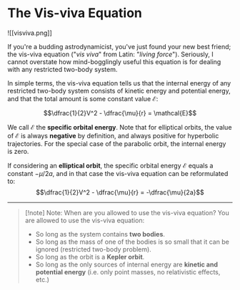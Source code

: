 # The Vis-viva Equation
![[visviva.png]]

If you're a budding astrodynamicist, you've just found your new best friend; the vis-viva equation ("_vis viva_" from Latin: "_living force_"). Seriously, I cannot overstate how mind-bogglingly useful this equation is for dealing with any restricted two-body system.

In simple terms, the vis-viva equation tells us that the internal energy of any restricted two-body system consists of kinetic energy and potential energy, and that the total amount is some constant value $\mathcal{E}$:

$$\dfrac{1}{2}V^2 - \dfrac{\mu}{r} = \mathcal{E}$$

We call $\mathcal{E}$ the **specific orbital energy**. Note that for elliptical orbits, the value of $\mathcal{E}$ is always **negative** by definition, and always positive for hyperbolic trajectories. For the special case of the parabolic orbit, the internal energy is zero.

If considering an **elliptical orbit**, the specific orbital energy $\mathcal{E}$ equals a constant $-\mu/2a$, and in that case the vis-viva equation can be reformulated to:
$$\dfrac{1}{2}V^2 - \dfrac{\mu}{r} = -\dfrac{\mu}{2a}$$

___

> [!note] Note: When are you allowed to use the vis-viva equation?
> You are allowed to use the vis-viva equation:
>  - So long as the system contains **two bodies**.
>  - So long as the mass of one of the bodies is so small that it can be ignored (restricted two-body problem).
>  - So long as the orbit is a **Kepler orbit**.
>  - So long as the only sources of internal energy are **kinetic and potential energy** (i.e. only point masses, no relativistic effects, etc.)